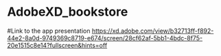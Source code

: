 # AdobeXD_bookstore

#Link to the app presentation
https://xd.adobe.com/view/b32713ff-f892-44e2-8a0d-9749369c8719-e674/screen/28cf62af-5bb1-4bdc-8f75-20e1515c8e14?fullscreen&hints=off
